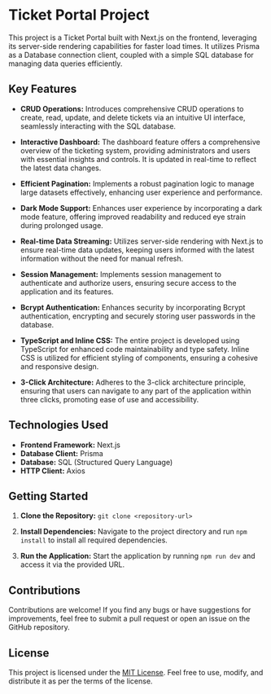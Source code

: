 # Ticket Portal Project

This project is a Ticket Portal built with Next.js on the frontend, leveraging its server-side rendering capabilities for faster load times. It utilizes Prisma as a Database connection client, coupled with a simple SQL database for managing data queries efficiently.

## Key Features

- **CRUD Operations:** Introduces comprehensive CRUD operations to create, read, update, and delete tickets via an intuitive UI interface, seamlessly interacting with the SQL database.
  
- **Interactive Dashboard:** The dashboard feature offers a comprehensive overview of the ticketing system, providing administrators and users with essential insights and controls. It is updated in real-time to reflect the latest data changes.

- **Efficient Pagination:** Implements a robust pagination logic to manage large datasets effectively, enhancing user experience and performance.

- **Dark Mode Support:** Enhances user experience by incorporating a dark mode feature, offering improved readability and reduced eye strain during prolonged usage.

- **Real-time Data Streaming:** Utilizes server-side rendering with Next.js to ensure real-time data updates, keeping users informed with the latest information without the need for manual refresh.

- **Session Management:** Implements session management to authenticate and authorize users, ensuring secure access to the application and its features.

- **Bcrypt Authentication:** Enhances security by incorporating Bcrypt authentication, encrypting and securely storing user passwords in the database.

- **TypeScript and Inline CSS:** The entire project is developed using TypeScript for enhanced code maintainability and type safety. Inline CSS is utilized for efficient styling of components, ensuring a cohesive and responsive design.

- **3-Click Architecture:** Adheres to the 3-click architecture principle, ensuring that users can navigate to any part of the application within three clicks, promoting ease of use and accessibility.

## Technologies Used

- **Frontend Framework:** Next.js
- **Database Client:** Prisma
- **Database:** SQL (Structured Query Language)
- **HTTP Client:** Axios

## Getting Started

1. **Clone the Repository:** `git clone <repository-url>`
  
2. **Install Dependencies:** Navigate to the project directory and run `npm install` to install all required dependencies.
  
3. **Run the Application:** Start the application by running `npm run dev` and access it via the provided URL.

## Contributions

Contributions are welcome! If you find any bugs or have suggestions for improvements, feel free to submit a pull request or open an issue on the GitHub repository.

## License

This project is licensed under the [MIT License](LICENSE). Feel free to use, modify, and distribute it as per the terms of the license.

